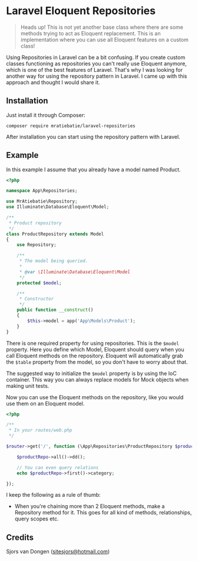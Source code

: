 # Laravel Eloquent Repositories

> Heads up! This is not yet another base class where there are some methods trying to act as Eloquent replacement.
This is an implementation where you can use all Eloquent features on a custom class!

Using Repositories in Laravel can be a bit confusing. If you create custom classes functioning as repositories
you can't really use Eloquent anymore, which is one of the best features of Laravel. That's why I was looking for another
way for using the repository pattern in Laravel. I came up with this approach and thought I would share it.

## Installation

Just install it through Composer:

```
composer require mratiebatie/laravel-repositories
```

After installation you can start using the repository pattern with Laravel.

## Example

In this example I assume that you already have a model named Product.

```php
<?php

namespace App\Repositories;

use MrAtiebatie\Repository;
use Illuminate\Database\Eloquent\Model;

/**
 * Product repository
 */
class ProductRepository extends Model
{
    use Repository;

    /**
     * The model being queried.
     *
     * @var \Illuminate\Database\Eloquent\Model
     */
    protected $model;

    /**
     * Constructor
     */
    public function __construct()
    {
        $this->model = app('App\Models\Product');
    }
}
```

There is one required property for using repositories. This is the `$model` property.
Here you define which Model, Eloquent should query when you call Eloquent methods on the repository.
Eloquent will automatically grab the `$table` property from the model, so you don't have to worry about that.

The suggested way to initialize the `$model` property is by using the IoC container.
This way you can always replace models for Mock objects when making unit tests.

Now you can use the Eloquent methods on the repository, like you would use them on an Eloquent model.

```php
<?php

/**
 * In your routes/web.php
 */

$router->get('/', function (\App\Repositories\ProductRepository $productRepo) {

    $productRepo->all()->dd();

    // You can even query relations
    echo $productRepo->first()->category;

});
```

I keep the following as a rule of thumb:

 - When you're chaining more than 2 Eloquent methods, make a Repository method for it. This goes for all kind of methods, relationships, query scopes etc.

## Credits

Sjors van Dongen (sitesjors@hotmail.com)